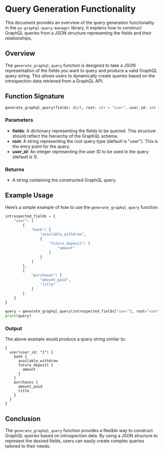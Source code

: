 # Query Generation Functionality

This document provides an overview of the query generation functionality in the `py-graphql-query-manager` library. It explains how to construct GraphQL queries from a JSON structure representing the fields and their relationships.

## Overview

The `generate_graphql_query` function is designed to take a JSON representation of the fields you want to query and produce a valid GraphQL query string. This allows users to dynamically create queries based on the introspection data retrieved from a GraphQL API.

## Function Signature

```python
generate_graphql_query(fields: dict, root: str = "user", user_id: int = 1) -> str
```

### Parameters

- **fields**: A dictionary representing the fields to be queried. This structure should reflect the hierarchy of the GraphQL schema.
- **root**: A string representing the root query type (default is "user"). This is the entry point for the query.
- **user_id**: An integer representing the user ID to be used in the query (default is 1).

### Returns

- A string containing the constructed GraphQL query.

## Example Usage

Here’s a simple example of how to use the `generate_graphql_query` function:

```python
introspected_fields = {
    "user": [
        {
            "bank": [
                "available_withdraw",
                {
                    "future_deposit": [
                        "amount"
                    ]
                }
            ]
        },
        {
            "purchases": [
                "amount_paid",
                "title"
            ]
        }
    ]
}

query = generate_graphql_query(introspected_fields["user"], root="user", user_id=1)
print(query)
```

### Output

The above example would produce a query string similar to:

```
{
  user(user_id: "1") {
    bank {
      available_withdraw
      future_deposit {
        amount
      }
    }
    purchases {
      amount_paid
      title
    }
  }
}
```

## Conclusion

The `generate_graphql_query` function provides a flexible way to construct GraphQL queries based on introspection data. By using a JSON structure to represent the desired fields, users can easily create complex queries tailored to their needs.